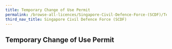 ```yaml
---
title: Temporary Change of Use Permit
permalink: /browse-all-licences/Singapore-Civil-Defence-Force-(SCDF)/Temporary-Change-of-Use-Permit
third_nav_title: Singapore Civil Defence Force (SCDF)
---
```

## Temporary Change of Use Permit
